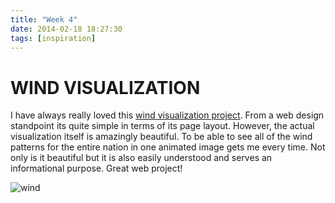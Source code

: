 ```yaml
---
title: "Week 4"
date: 2014-02-18 18:27:30 
tags: [inspiration] 
---
```


# WIND VISUALIZATION

I have always really loved this [wind visualization project](http://hint.fm/wind/). From a web design standpoint its quite simple in terms of its page layout. However, the actual visualization itself is amazingly beautiful. To be able to see all of the wind patterns for the entire nation in one animated image gets me every time. Not only is it beautiful but it is also easily understood and serves an informational purpose. Great web project!


![wind](http://www.wired.com/geekdad/wp-content/uploads/2012/04/Google_Wind_640px.png?1111233/300/300)